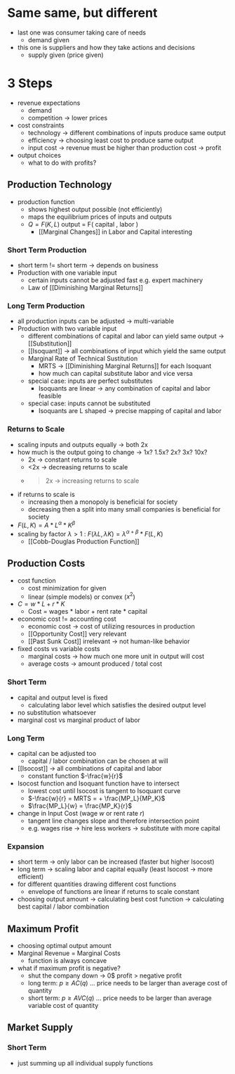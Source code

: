 # Same same, but different
- last one was consumer taking care of needs
	- demand given
- this one is suppliers and how they take actions and decisions
	- supply given (price given)

# 3 Steps
- revenue expectations
	- demand
	- competition -> lower prices
- cost constraints
	- technology -> different combinations of inputs produce same output
	- efficiency -> choosing least cost to produce same output
	- input cost -> revenue must be higher than production cost -> profit
- output choices
	- what to do with profits?

## Production Technology
- production function
	- shows highest output possible (not efficiently)
	- maps the equilibrium prices of inputs and outputs
	- $Q = F(K, L)$ output = F( capital , labor )
		- [[Marginal Changes]] in Labor and Capital interesting
### Short Term Production 
- short term != short term -> depends on business
- Production with one variable input
	- certain inputs cannot be adjusted fast e.g. expert machinery
	- Law of [[Diminishing Marginal Returns]]

### Long Term Production
- all production inputs can be adjusted -> multi-variable
- Production with two variable input
	- different combinations of capital and labor can yield same output -> [[Substitution]]
	- [[Isoquant]] -> all combinations of input which yield the same output 
	- Marginal Rate of Technical Sustitution
		- MRTS -> [[Diminishing Marginal Returns]] for each Isoquant
		- how much can capital substitute labor and vice versa
	- special case: inputs are perfect substitutes
		- Isoquants are linear -> any combination of capital and labor feasible
	- special case: inputs cannot be substituted
		- Isoquants are L shaped -> precise mapping of capital and labor

### Returns to Scale
- scaling inputs and outputs equally -> both 2x
- how much is the output going to change -> 1x? 1.5x? 2x? 3x? 10x?
	- 2x -> constant returns to scale
	- <2x -> decreasing returns to scale
	- >2x -> increasing returns to scale
- if returns to scale is 
	- increasing then a monopoly is beneficial for society
	- decreasing then a split into many small companies is beneficial for society
- $F(L,K) = A*L^{\alpha}*K^{\beta}$
- scaling by factor $\lambda > 1$ : $F(\lambda L, \lambda K) = \lambda^{\alpha + \beta} * F(L,K)$
	- [[Cobb-Douglas Production Function]]

## Production Costs
- cost function
	- cost minimization for given
	- linear (simple models) or convex ($x^2$)
- $C = w * L +  r * K$ 
	- Cost = wages * labor + rent rate * capital
- economic cost != accounting cost
	- economic cost -> cost of utilizing resources in production
	- [[Opportunity Cost]] very relevant
	- [[Past Sunk Cost]] irrelevant -> not human-like behavior
- fixed costs vs variable costs
	- marginal costs -> how much one more unit in output will cost
	- average costs -> amount produced / total cost

### Short Term
- capital and output level is fixed
	- calculating labor level which satisfies the desired output level
- no substitution whatsoever
- marginal cost vs marginal product of labor

### Long Term
- capital can be adjusted too
	- capital / labor combination can be chosen at will
- [[Isocost]] -> all combinations of capital and labor
	-  constant function $-\frac{w}{r}$
- Isocost function and Isoquant function have to intersect
	- lowest cost until Isocost is tangent to Isoquant curve
	- $-\frac{w}{r} = MRTS = + \frac{MP_L}{MP_K}$
	- $\frac{MP_L}{w} = \frac{MP_K}{r}$
- change in Input Cost (wage $w$ or rent rate $r$)
	- tangent line changes slope and therefore intersection point
	- e.g. wages rise -> hire less workers -> substitute with more capital

### Expansion
- short term -> only labor can be increased (faster but higher Isocost)
- long term -> scaling labor and capital equally (least Isocost -> more efficient)
- for different quantities drawing different cost functions
	- envelope of functions are linear if returns to scale constant
- choosing output amount -> calculating best cost function -> calculating best capital / labor combination
## Maximum Profit
- choosing optimal output amount
- Marginal Revenue = Marginal Costs
	- function is always concave
- what if maximum profit is negative?
	- shut the company down -> 0$ profit > negative profit
	- long term: $p \geq AC(q)$ ... price needs to be larger than average cost of quantity
	- short term: $p \geq AVC(q)$ ... price needs to be larger than average variable cost of quantity

## Market Supply
### Short Term
- just summing up all individual supply functions
